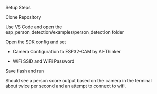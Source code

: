 Setup Steps

Clone Repository 

Use VS Code and open the esp_person_detection/examples/person_detection folder 

Open the SDK config and set  

- Camera Configuration to ESP32-CAM by AI-Thinker

- WiFi SSID and WiFi Password 

Save flash and run 

Should see a person score output based on the camera in the terminal about twice per second and an attempt to connect to wifi. 

